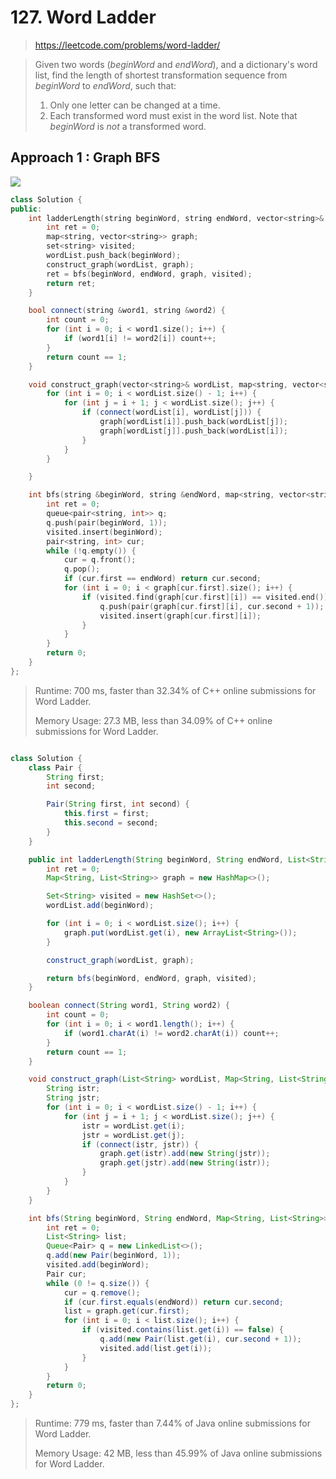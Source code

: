# 127. Word Ladder

>  https://leetcode.com/problems/word-ladder/

> Given two words (*beginWord* and *endWord*), and a dictionary's word list, find the length of shortest transformation sequence from *beginWord* to *endWord*, such that:
>
> 1. Only one letter can be changed at a time.
> 2. Each transformed word must exist in the word list. Note that *beginWord* is *not* a transformed word.

## Approach 1 : Graph BFS

![](C:\Workshop\git\Algorithm\leetcode\images\127.PNG)

```c++
class Solution {
public:
	int ladderLength(string beginWord, string endWord, vector<string>& wordList) {
		int ret = 0;
		map<string, vector<string>> graph;
		set<string> visited;
		wordList.push_back(beginWord);
		construct_graph(wordList, graph);
		ret = bfs(beginWord, endWord, graph, visited);
		return ret;
	}

	bool connect(string &word1, string &word2) {
		int count = 0;
		for (int i = 0; i < word1.size(); i++) {
			if (word1[i] != word2[i]) count++;
		}
		return count == 1;
	}

	void construct_graph(vector<string>& wordList, map<string, vector<string>>& graph) {
		for (int i = 0; i < wordList.size() - 1; i++) {
			for (int j = i + 1; j < wordList.size(); j++) {
				if (connect(wordList[i], wordList[j])) {
					graph[wordList[i]].push_back(wordList[j]);
					graph[wordList[j]].push_back(wordList[i]);
				}
			}
		}

	}

	int bfs(string &beginWord, string &endWord, map<string, vector<string>>& graph, set<string> &visited) {
		int ret = 0;
		queue<pair<string, int>> q;
		q.push(pair(beginWord, 1));
		visited.insert(beginWord);
		pair<string, int> cur;
		while (!q.empty()) {
			cur = q.front();
			q.pop();
			if (cur.first == endWord) return cur.second;
			for (int i = 0; i < graph[cur.first].size(); i++) {
				if (visited.find(graph[cur.first][i]) == visited.end()) {
					q.push(pair(graph[cur.first][i], cur.second + 1));
					visited.insert(graph[cur.first][i]);
				}
			}
		}
		return 0;
	}
};
```

>Runtime: 700 ms, faster than 32.34% of C++ online submissions for Word Ladder.
>
>Memory Usage: 27.3 MB, less than 34.09% of C++ online submissions for Word Ladder.

```java

class Solution {
    class Pair {
        String first;
        int second;

        Pair(String first, int second) {
            this.first = first;
            this.second = second;
        }
    }

    public int ladderLength(String beginWord, String endWord, List<String> wordList) {
        int ret = 0;
        Map<String, List<String>> graph = new HashMap<>();

        Set<String> visited = new HashSet<>();
        wordList.add(beginWord);

        for (int i = 0; i < wordList.size(); i++) {
            graph.put(wordList.get(i), new ArrayList<String>());
        }

        construct_graph(wordList, graph);

        return bfs(beginWord, endWord, graph, visited);
    }

    boolean connect(String word1, String word2) {
        int count = 0;
        for (int i = 0; i < word1.length(); i++) {
            if (word1.charAt(i) != word2.charAt(i)) count++;
        }
        return count == 1;
    }

    void construct_graph(List<String> wordList, Map<String, List<String>> graph) {
        String istr;
        String jstr;
        for (int i = 0; i < wordList.size() - 1; i++) {
            for (int j = i + 1; j < wordList.size(); j++) {
                istr = wordList.get(i);
                jstr = wordList.get(j);
                if (connect(istr, jstr)) {
                    graph.get(istr).add(new String(jstr));
                    graph.get(jstr).add(new String(istr));
                }
            }
        }
    }

    int bfs(String beginWord, String endWord, Map<String, List<String>> graph, Set<String> visited) {
        int ret = 0;
        List<String> list;
        Queue<Pair> q = new LinkedList<>();
        q.add(new Pair(beginWord, 1));
        visited.add(beginWord);
        Pair cur;
        while (0 != q.size()) {
            cur = q.remove();
            if (cur.first.equals(endWord)) return cur.second;
            list = graph.get(cur.first);
            for (int i = 0; i < list.size(); i++) {
                if (visited.contains(list.get(i)) == false) {
                    q.add(new Pair(list.get(i), cur.second + 1));
                    visited.add(list.get(i));
                }
            }
        }
        return 0;
    }
};
```

> Runtime: 779 ms, faster than 7.44% of Java online submissions for Word Ladder.
>
> Memory Usage: 42 MB, less than 45.99% of Java online submissions for Word Ladder.